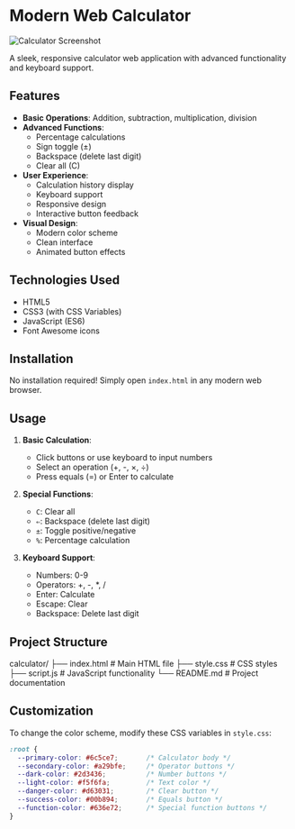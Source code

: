 # Modern Web Calculator

![Calculator Screenshot](./screenshot.png)

A sleek, responsive calculator web application with advanced functionality and keyboard support.

## Features

- **Basic Operations**: Addition, subtraction, multiplication, division
- **Advanced Functions**: 
  - Percentage calculations
  - Sign toggle (±)
  - Backspace (delete last digit)
  - Clear all (C)
- **User Experience**:
  - Calculation history display
  - Keyboard support
  - Responsive design
  - Interactive button feedback
- **Visual Design**:
  - Modern color scheme
  - Clean interface
  - Animated button effects

## Technologies Used

- HTML5
- CSS3 (with CSS Variables)
- JavaScript (ES6)
- Font Awesome icons

## Installation

No installation required! Simply open `index.html` in any modern web browser.

## Usage

1. **Basic Calculation**:
   - Click buttons or use keyboard to input numbers
   - Select an operation (+, -, ×, ÷)
   - Press equals (=) or Enter to calculate

2. **Special Functions**:
   - `C`: Clear all
   - `⇐`: Backspace (delete last digit)
   - `±`: Toggle positive/negative
   - `%`: Percentage calculation

3. **Keyboard Support**:
   - Numbers: 0-9
   - Operators: +, -, *, /
   - Enter: Calculate
   - Escape: Clear
   - Backspace: Delete last digit

## Project Structure
calculator/
├── index.html # Main HTML file
├── style.css # CSS styles
├── script.js # JavaScript functionality
└── README.md # Project documentation


## Customization

To change the color scheme, modify these CSS variables in `style.css`:

```css
:root {
  --primary-color: #6c5ce7;       /* Calculator body */
  --secondary-color: #a29bfe;     /* Operator buttons */
  --dark-color: #2d3436;          /* Number buttons */
  --light-color: #f5f6fa;         /* Text color */
  --danger-color: #d63031;        /* Clear button */
  --success-color: #00b894;       /* Equals button */
  --function-color: #636e72;      /* Special function buttons */
}